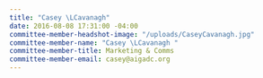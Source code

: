 ```yaml
---
title: "Casey \LCavanagh"
date: 2016-08-08 17:31:00 -04:00
committee-member-headshot-image: "/uploads/CaseyCavanagh.jpg"
committee-member-name: "Casey \LCavanagh "
committee-member-title: Marketing & Comms
committee-member-email: casey@aigadc.org
---
```


